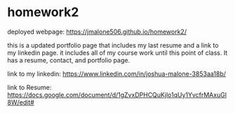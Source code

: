 # homework2
deployed webpage:
https://jmalone506.github.io/homework2/

this is a updated portfolio page that includes my last resume and a link to my linkedin page.
it includes all of my course work until this point of class. It has a resume, contact, and portfolio page.

link to my linkedin:
https://www.linkedin.com/in/joshua-malone-3853aa18b/

link to Resume:
https://docs.google.com/document/d/1gZvxDPHCQuKjlo1qUy1YvcfrMAxuGl8W/edit#
